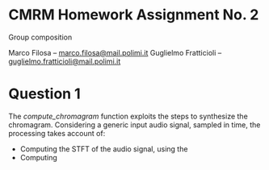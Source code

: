 # CMRM Homework Assignment No. 2

Group composition 

Marco Filosa – marco.filosa@mail.polimi.it
Guglielmo Fratticioli – guglielmo.fratticioli@mail.polimi.it 


# Question 1

The *compute_chromagram* function exploits the steps to synthesize the chromagram. Considering a generic input audio signal, sampled in time, the processing takes account of:
- Computing the STFT of the audio signal, using the 
- Computing 
 